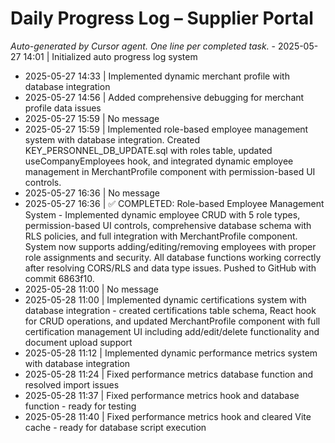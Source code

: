 # Daily Progress Log – Supplier Portal

_Auto-generated by Cursor agent. One line per completed task._ - 2025-05-27 14:01 | Initialized auto progress log system
- 2025-05-27 14:33 | Implemented dynamic merchant profile with database integration
- 2025-05-27 14:56 | Added comprehensive debugging for merchant profile data issues
- 2025-05-27 15:59 | No message
- 2025-05-27 15:59 | Implemented role-based employee management system with database integration. Created KEY_PERSONNEL_DB_UPDATE.sql with roles table, updated useCompanyEmployees hook, and integrated dynamic employee management in MerchantProfile component with permission-based UI controls.
- 2025-05-27 16:36 | No message
- 2025-05-27 16:36 | ✅ COMPLETED: Role-based Employee Management System - Implemented dynamic employee CRUD with 5 role types, permission-based UI controls, comprehensive database schema with RLS policies, and full integration with MerchantProfile component. System now supports adding/editing/removing employees with proper role assignments and security. All database functions working correctly after resolving CORS/RLS and data type issues. Pushed to GitHub with commit 6863f10.
- 2025-05-28 11:00 | No message
- 2025-05-28 11:00 | Implemented dynamic certifications system with database integration - created certifications table schema, React hook for CRUD operations, and updated MerchantProfile component with full certification management UI including add/edit/delete functionality and document upload support
- 2025-05-28 11:12 | Implemented dynamic performance metrics system with database integration
- 2025-05-28 11:24 | Fixed performance metrics database function and resolved import issues
- 2025-05-28 11:37 | Fixed performance metrics hook and database function - ready for testing
- 2025-05-28 11:40 | Fixed performance metrics hook and cleared Vite cache - ready for database script execution

